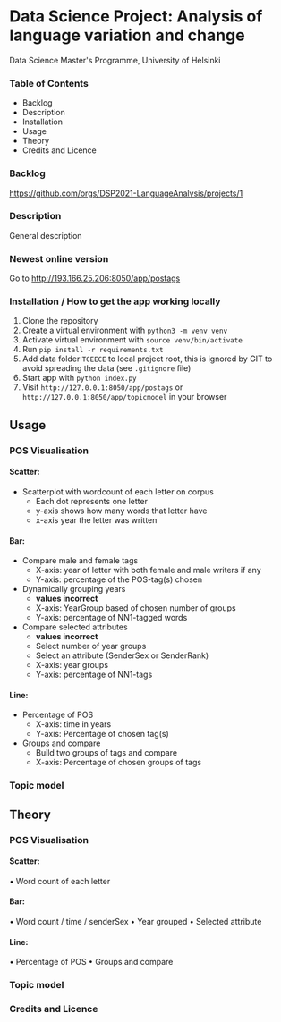 # Data Science Project: Analysis of language variation and change

Data Science Master's Programme, University of Helsinki

### Table of Contents
- Backlog
- Description
- Installation
- Usage
- Theory
- Credits and Licence

### Backlog

https://github.com/orgs/DSP2021-LanguageAnalysis/projects/1

### Description
General description

### Newest online version
Go to http://193.166.25.206:8050/app/postags

### Installation / How to get the app working locally

1. Clone the repository
2. Create a virtual environment with `python3 -m venv venv`
3. Activate virtual environment with `source venv/bin/activate`
4. Run `pip install -r requirements.txt`
5. Add data folder `TCEECE` to local project root, this is ignored by GIT to avoid spreading the data (see `.gitignore` file)
6. Start app with `python index.py`
7. Visit `http://127.0.0.1:8050/app/postags` or `http://127.0.0.1:8050/app/topicmodel` in your browser

## Usage
### POS Visualisation
#### Scatter:
- Scatterplot with wordcount of each letter on corpus
  -	Each dot represents one letter
  -	y-axis shows how many words that letter have
  -	x-axis year the letter was written
#### Bar:
- Compare male and female tags
  -	X-axis: year of letter with both female and male writers if any
  -	Y-axis: percentage of the POS-tag(s) chosen
- Dynamically grouping years
  - **values incorrect**
  -	X-axis: YearGroup based of chosen number of groups
  -	Y-axis: percentage of NN1-tagged words
- Compare selected attributes
  - **values incorrect**
  -	Select number of year groups
  -	Select an attribute (SenderSex or SenderRank)
  -	X-axis: year groups
  -	Y-axis: percentage of NN1-tags
#### Line:
- Percentage of POS
  -	X-axis: time in years
  -	Y-axis: Percentage of chosen tag(s)
- Groups and compare
  -	Build two groups of tags and compare
  -	X-axis: Percentage of chosen groups of tags

### Topic model

## Theory
### POS Visualisation
#### Scatter:
•	Word count of each letter
#### Bar:
•	Word count / time / senderSex
•	Year grouped
•	Selected attribute
#### Line:
•	Percentage of POS
•	Groups and compare

### Topic model

### Credits and Licence


